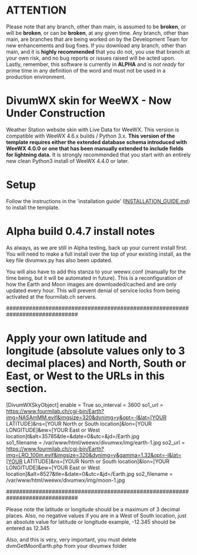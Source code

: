 # ATTENTION
Please note that any branch, other than main, is assumed to be **broken**, or will be **broken**, or can be **broken**, at any given time. Any branch, other than main, are branches that are being worked on by the Development Team for new enhancements and bug fixes. If you download any branch, other than main, and it is **highly recommended** that you do not, you use that branch at your own risk, and no bug reports or issues raised will be acted upon. Lastly, remember, this software is currently in **ALPHA** and is _not ready_ for prime time in any definition of the word and must not be used in a production environment.

# DivumWX skin for WeeWX - Now Under Construction
Weather Station website skin with Live Data for WeeWX. This version is compatible with WeeWX 4.6.x builds / Python 3.x. **This version of the template requires either the extended database schema introduced with WeeWX 4.0.0 or one that has been manually extended to include fields for lightning data.** It is strongly recommended that you start with an entirely new clean Python3 install of WeeWX 4.4.0 or later.


# Setup

Follow the instructions in the 'installation guide' ([INSTALLATION_GUIDE.md](https://github.com/Millardiang/weewx-divumwx/blob/alpha/INSTALLATION_GUIDE.md)) to install the template.

# Alpha build 0.4.7 install notes

As always, as we are still in Alpha testing, back up your current install first. You will need to make a full install over the top of your existing install, as the key file divumwx.py has also been updated.

You will also have to add this stanza to your weewx.conf (manually for the time being, but it will be automated in future). This is a reconfiguration of how the Earth and Moon images are downloaded/cached and are only updated every hour. This will prevent denial of service locks from being activated at the fourmilab.ch servers.

##############################################################################

# Apply your own latitude and longitude (absolute values only to 3 decimal places) and North, South or East, or West to the URLs in this section.

[DivumWXSkyObject]
    enable = True
    so_interval = 3600
    so1_url = https://www.fourmilab.ch/cgi-bin/Earth?img=NASAmMM.evif&imgsize=320&dynimg=y&opt=-l&lat=[YOUR LATITUDE]&ns=[YOUR North or South location]&lon=[YOUR LONGITUDE]&ew=[YOUR East or West location]t&alt=35785&tle=&date=0&utc=&jd=/Earth.jpg			 
    so1_filename = /var/www/html/weewx/divumwx/img/earth-1.jpg
    so2_url = https://www.fourmilab.ch/cgi-bin/Earth?img=LRO_100m.evif&imgsize=320&dynimg=y&gamma=1.32&opt=-l&lat=[YOUR LATITUDE]&ns=[YOUR North or South location]&lon=[YOUR LONGITUDE]&ew=[YOUR East or West location]&alt=8527&tle=&date=0&utc=&jd=/Earth.jpg
    so2_filename = /var/www/html/weewx/divumwx/img/moon-1.jpg
 

############################################################################## 

Please note the latitude or longitude should be a maximum of 3 decimal places. Also, no negative values if you are in a West of South location, just an absolute value for latitude or longitude example, -12.345 should be entered as 12.345

Also, and this is very, very important, you must delete dvmGetMoonEarth.php from your divumwx folder
